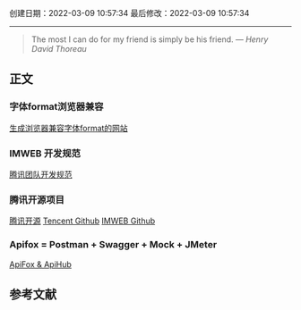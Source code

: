 
创建日期：2022-03-09 10:57:34
最后修改：2022-03-09 10:57:34
- - -
> The most I can do for my friend is simply be his friend.
> — <cite>Henry David Thoreau</cite>

## 正文
### 字体format浏览器兼容
[生成浏览器兼容字体format的网站](https://www.fontsquirrel.com/tools/webfont-generator)
### IMWEB 开发规范
[腾讯团队开发规范](https://imweb.github.io/CodeGuide/)
### 腾讯开源项目
[腾讯开源](https://opensource.tencent.com/projects)
[Tencent Github](https://github.com/Tencent)
[IMWEB Github](https://github.com/imweb)
### Apifox = Postman + Swagger + Mock + JMeter
[ApiFox & ApiHub](https://www.apifox.cn/)
## 参考文献
